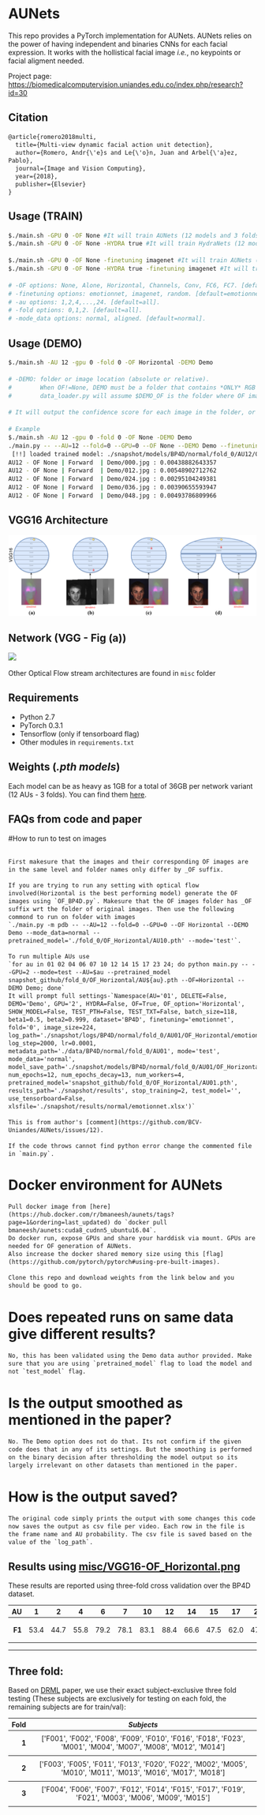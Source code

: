 # AUNets
This repo provides a PyTorch implementation for AUNets. AUNets relies on the power of having independent and binaries CNNs for each facial expression. It works with the hollistical facial image *i.e.*, no keypoints or facial aligment needed. 

Project page: https://biomedicalcomputervision.uniandes.edu.co/index.php/research?id=30

## Citation
```
@article{romero2018multi,
  title={Multi-view dynamic facial action unit detection},
  author={Romero, Andr{\'e}s and Le{\'o}n, Juan and Arbel{\'a}ez, Pablo},
  journal={Image and Vision Computing},
  year={2018},
  publisher={Elsevier}
}
```

## Usage (TRAIN)
```bash
$./main.sh -GPU 0 -OF None #It will train AUNets (12 models and 3 folds) from emotionnet weights.
$./main.sh -GPU 0 -OF None -HYDRA true #It will train HydraNets (12 models and 3 folds) from emotionnet weights. 

$./main.sh -GPU 0 -OF None -finetuning imagenet #It will train AUNets (12 models and 3 folds) from imagenet weights. 
$./main.sh -GPU 0 -OF None -HYDRA true -finetuning imagenet #It will train HydraNets (12 models and 3 folds) from imagenet weights. 

# -OF options: None, Alone, Horizontal, Channels, Conv, FC6, FC7. [default=None].
# -finetuning options: emotionnet, imagenet, random. [default=emotionnet].
# -au options: 1,2,4,...,24. [default=all].
# -fold options: 0,1,2. [default=all].
# -mode_data options: normal, aligned. [default=normal].
```

## Usage (DEMO)
```bash
$./main.sh -AU 12 -gpu 0 -fold 0 -OF Horizontal -DEMO Demo

# -DEMO: folder or image location (absolute or relative). 
#        When OF!=None, DEMO must be a folder that contains *ONLY* RGB images. 
#        data_loader.py will assume $DEMO_OF is the folder where OF images are stored. 

# It will output the confidence score for each image in the folder, or for one single image if DEMO is a file.

# Example
$./main.sh -AU 12 -gpu 0 -fold 0 -OF None -DEMO Demo
./main.py -- --AU=12 --fold=0 --GPU=0 --OF None --DEMO Demo --finetuning=emotionnet --mode_data=normal
 [!!] loaded trained model: ./snapshot/models/BP4D/normal/fold_0/AU12/OF_None/emotionnet/02_1800.pth!
AU12 - OF None | Forward  | Demo/000.jpg : 0.00438882643357
AU12 - OF None | Forward  | Demo/012.jpg : 0.00548902712762
AU12 - OF None | Forward  | Demo/024.jpg : 0.00295104249381
AU12 - OF None | Forward  | Demo/036.jpg : 0.00390655593947
AU12 - OF None | Forward  | Demo/048.jpg : 0.00493786809966
```

## VGG16 Architecture
![](misc/arqs.png)

## Network (VGG - Fig (a))
![](misc/VGG16-OF_None.png)

Other Optical Flow stream architectures are found in `misc` folder

## Requirements

- Python 2.7 
- PyTorch 0.3.1
- Tensorflow (only if tensorboard flag)
- Other modules in `requirements.txt`

## Weights (*.pth models*)

Each model can be as heavy as 1GB for a total of 36GB per network variant (12 AUs - 3 folds). You can find them [here](http://157.253.243.8/weights/AUNets).  


## FAQs from code and paper
#How to run to test on images
```

First makesure that the images and their corresponding OF images are in the same level and folder names only differ by _OF suffix.

If you are trying to run any setting with optical flow involved(Horizontal is the best performing model) generate the OF images using `OF_BP4D.py`. Makesure that the OF images folder has _OF suffix wrt the folder of original images. Then use the following commond to run on folder with images
`./main.py -m pdb -- --AU=12 --fold=0 --GPU=0 --OF Horizontal --DEMO Demo --mode_data=normal --pretrained_model='./fold_0/OF_Horizontal/AU10.pth' --mode='test'`.

To run multiple AUs use
`for au in 01 02 04 06 07 10 12 14 15 17 23 24; do python main.py -- --GPU=2 --mode=test --AU=$au --pretrained_model snapshot_github/fold_0/OF_Horizontal/AU${au}.pth --OF=Horizontal --DEMO Demo; done`
It will prompt full settings-`Namespace(AU='01', DELETE=False, DEMO='Demo', GPU='2', HYDRA=False, OF=True, OF_option='Horizontal', SHOW_MODEL=False, TEST_PTH=False, TEST_TXT=False, batch_size=118, beta1=0.5, beta2=0.999, dataset='BP4D', finetuning='emotionnet', fold='0', image_size=224, log_path='./snapshot/logs/BP4D/normal/fold_0/AU01/OF_Horizontal/emotionnet', log_step=2000, lr=0.0001, metadata_path='./data/BP4D/normal/fold_0/AU01', mode='test', mode_data='normal', model_save_path='./snapshot/models/BP4D/normal/fold_0/AU01/OF_Horizontal/emotionnet', num_epochs=12, num_epochs_decay=13, num_workers=4, pretrained_model='snapshot_github/fold_0/OF_Horizontal/AU01.pth', results_path='./snapshot/results', stop_training=2, test_model='', use_tensorboard=False, xlsfile='./snapshot/results/normal/emotionnet.xlsx')`

This is from author's [comment](https://github.com/BCV-Uniandes/AUNets/issues/12).

If the code throws cannot find python error change the commented file in `main.py`.
```

# Docker environment for AUNets
```
Pull docker image from [here](https://hub.docker.com/r/bmaneesh/aunets/tags?page=1&ordering=last_updated) do `docker pull bmaneesh/aunets:cuda8_cudnn5_ubuntu16.04`.
Do docker run, expose GPUs and share your harddisk via mount. GPUs are needed for OF generation of AUNets.
Also increase the docker shared memory size using this [flag](https://github.com/pytorch/pytorch#using-pre-built-images).

Clone this repo and download weights from the link below and you should be good to go.
```

# Does repeated runs on same data give different results?
```
No, this has been validated using the Demo data author provided. Make sure that you are using `pretrained_model` flag to load the model and not `test_model` flag.
```

# Is the output smoothed as mentioned in the paper?
```
No. The Demo option does not do that. Its not confirm if the given code does that in any of its settings. But the smoothing is performed on the binary decision after thresholding the model output so its largely irrelevant on other datasets than mentioned in the paper.
```

# How is the output saved?
```
The original code simply prints the output with some changes this code now saves the output as csv file per video. Each row in the file is the frame name and AU probability. The csv file is saved based on the value of the `log_path`.
```

## Results using [misc/VGG16-OF_Horizontal.png](misc/VGG16-OF_Horizontal.png)
These results are reported using three-fold cross validation over the BP4D dataset. 

<table>
<thead>
<tr class="header">
<th style="text-align: right;"><strong>AU</strong></th>
<th style="text-align: center;">1</th>
<th style="text-align: center;">2</th>
<th style="text-align: center;">4</th>
<th style="text-align: center;">6</th>
<th style="text-align: center;">7</th>
<th style="text-align: center;">10</th>
<th style="text-align: center;">12</th>
<th style="text-align: center;">14</th>
<th style="text-align: center;">15</th>
<th style="text-align: center;">17</th>
<th style="text-align: center;">23</th>
<th style="text-align: center;">24</th>
<th style="text-align: center;"><strong><em>Av.</em></strong></th>
</tr>
</thead>
<tbody>
<tr class="odd">
<td style="text-align: right;"><p><strong>F1</strong></p></td>
<td style="text-align: center;">53.4</td>
<td style="text-align: center;">44.7</td>
<td style="text-align: center;">55.8</td>
<td style="text-align: center;">79.2</td>
<td style="text-align: center;">78.1</td>
<td style="text-align: center;">83.1</td>
<td style="text-align: center;">88.4</td>
<td style="text-align: center;">66.6</td>
<td style="text-align: center;">47.5</td>
<td style="text-align: center;">62.0</td>
<td style="text-align: center;">47.3</td>
<td style="text-align: center;">49.7</td>
<td style="text-align: center;"><strong>63.0</strong></td>
</tr>
</tbody>
</table>

____
## Three fold:
Based on [DRML](http://openaccess.thecvf.com/content_cvpr_2016/papers/Zhao_Deep_Region_and_CVPR_2016_paper.pdf) paper, we use their exact subject-exclusive three fold testing (These subjects are exclusively for testing on each fold, the remaining subjects are for train/val):
<table>
<thead>
<tr class="header">
<th style="text-align: right;"><strong>Fold</strong></th>
<th style="text-align: center;"><strong><em>Subjects</em></strong></th>
</tr>
</thead>
<tbody>
<tr class="odd">
<td style="text-align: right;"><p><strong>1</strong></p></td>
<td style="text-align: center;">['F001', 'F002', 'F008', 'F009', 'F010', 'F016', 'F018', 'F023', 'M001', 'M004', 'M007', 'M008', 'M012', 'M014']</td>
</tr>
</tbody>
<tr class="odd">
<td style="text-align: right;"><p><strong>2</strong></p></td>
<td style="text-align: center;">['F003', 'F005', 'F011', 'F013', 'F020', 'F022', 'M002', 'M005', 'M010', 'M011', 'M013', 'M016', 'M017', 'M018']</td>
</tr>
</tbody>
<tr class="odd">
<td style="text-align: right;"><p><strong>3</strong></p></td>
<td style="text-align: center;">['F004', 'F006', 'F007', 'F012', 'F014', 'F015', 'F017', 'F019', 'F021', 'M003', 'M006', 'M009', 'M015']</td>
</tr>
</tbody>
</table>
